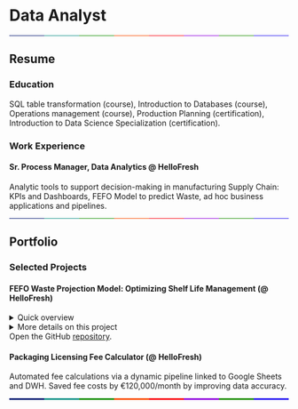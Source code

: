 # Data Analyst   

<div style="display: flex; width: 100%; height: 1px;">
        <div style="flex: 1; background-color: #0f2276;"></div>
        <div style="flex: 1; background-color: #1a958b;"></div>
        <div style="flex: 1; background-color: #1b910a;"></div>
        <div style="flex: 1; background-color: #fa5208;"></div>
        <div style="flex: 1; background-color: #fa0814;"></div>
        <div style="flex: 1; background-color: #9307de;"></div>
	<div style="flex: 1; background-color: #23910a;"></div>
	<div style="flex: 1; background-color: #2b1cf2;"></div>
</div>   

## Resume   

### Education
SQL table transformation (course), Introduction to Databases (course), Operations
management (course), Production Planning (certification), Introduction to Data Science
Specialization (certification).

### Work Experience
#### Sr. Process Manager, Data Analytics @ HelloFresh 
Analytic tools to support decision-making in manufacturing Supply Chain: KPIs and Dashboards, FEFO Model to predict Waste, ad hoc business applications and pipelines.   

<div style="display: flex; width: 100%; height: 1px;">
        <div style="flex: 1; background-color: #0f2276;"></div>
        <div style="flex: 1; background-color: #1a958b;"></div>
        <div style="flex: 1; background-color: #1b910a;"></div>
        <div style="flex: 1; background-color: #fa5208;"></div>
        <div style="flex: 1; background-color: #fa0814;"></div>
        <div style="flex: 1; background-color: #9307de;"></div>
	<div style="flex: 1; background-color: #23910a;"></div>
	<div style="flex: 1; background-color: #2b1cf2;"></div>
</div>   

## Portfolio

### Selected Projects
#### FEFO Waste Projection Model: Optimizing Shelf Life Management (@ HelloFresh)
<details>
<summary>Quick overview</summary>
<div markdown=1>
&nbsp;   
   
&nbsp;&nbsp;&nbsp;_Objective._ Developed a Python-based First Expired, First Out (FEFO) model that uses an ETL pipeline to publish waste projections, providing transparency and improving decision-making in menu planning, supply planning, and purchasing.       

&nbsp;&nbsp;&nbsp;_Approach._ Data Extraction: Pulled and merged inventory data from various internal systems (e.g., DWH, Google Sheets). Adapted to operational constraints (time dependency based on location). Integrated information on expiration dates, inventory batches, and product handling timeframes.   

&nbsp;&nbsp;&nbsp;_Data Processing._ Extracted Inventory and current Purchase Order data from the DWH, as well as demand data. Allocated inventory to demand by applying the FEFO logic to prioritize products by their expiration date. Determined what inventory would be consumed and what remaining and by which date. Uploaded the resulting data to the DWH.   

&nbsp;&nbsp;&nbsp;_Visualization & Insights._ Built visual dashboards (Tableau) and tracker-reports (Top 5 logs) to support project management and decisions across operational stakeholders.   

&nbsp;&nbsp;&nbsp;_Results._ Efficiency: Enabled accurate and timely decisions to reduce waste. Scalability: The FEFO model is adaptable across various markets and product categories. Impact: Led to more informed menu planning, helping align purchasing volumes with real-time expiration risks; cost savings: 17.000€/w.   
&nbsp;&nbsp;&nbsp;
</div>
</details>   

<details>
  
<summary>More details on this project</summary>
<div markdown=1>
<p><a href="https://werderame.github.io/assets/img/readme_file_fefo_github.pdf">Download PDF</a>.</p>   

  
  <object data="https://werderame.github.io/assets/img/readme_file_fefo_github.pdf" type="application/pdf" width="100%" height="400">
    <embed src="https://werderame.github.io/assets/img/readme_file_fefo_github.pdf">
        <p>This browser does not support PDFs. Please download the PDF to view it: <a href="https://werderame.github.io/assets/img/readme_file_fefo_github.pdf">Download PDF</a>.</p>
    </embed>
</object>
</div>
</details>
Open the GitHub <a href="https://github.com/werderame/werderame.github.io/tree/main/portfolio-projects/fefo_waste_projection" target="_blank" rel="noopener noreferrer">repository</a>.


#### Packaging Licensing Fee Calculator (@ HelloFresh)
Automated fee calculations via a dynamic pipeline linked to Google Sheets and DWH. Saved fee costs by €120,000/month by improving data accuracy.   

<div style="display: flex; width: 100%; height: 3px;">
        <div style="flex: 1; background-color: #0f2276;"></div>
        <div style="flex: 1; background-color: #1a958b;"></div>
        <div style="flex: 1; background-color: #1b910a;"></div>
        <div style="flex: 1; background-color: #fa5208;"></div>
        <div style="flex: 1; background-color: #fa0814;"></div>
        <div style="flex: 1; background-color: #9307de;"></div>
	<div style="flex: 1; background-color: #23910a;"></div>
	<div style="flex: 1; background-color: #2b1cf2;"></div>
</div>   
